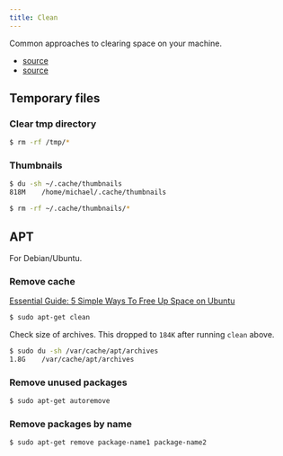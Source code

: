 ```yaml
---
title: Clean
---
```


Common approaches to clearing space on your machine.

- [source](https://www.omgubuntu.co.uk/2016/08/5-ways-free-up-space-on-ubuntu)
- [source](https://itsfoss.com/free-up-space-ubuntu-linux/)


## Temporary files

### Clear tmp directory

```sh
$ rm -rf /tmp/*
```

### Thumbnails

```sh
$ du -sh ~/.cache/thumbnails
818M    /home/michael/.cache/thumbnails
```

```sh
$ rm -rf ~/.cache/thumbnails/*
```


## APT

For Debian/Ubuntu.

### Remove cache

[Essential Guide: 5 Simple Ways To Free Up Space on Ubuntu](https://www.omgubuntu.co.uk/2016/08/5-ways-free-up-space-on-ubuntu)


```sh
$ sudo apt-get clean
```

Check size of archives. This dropped to `184K` after running `clean` above.

```sh
$ sudo du -sh /var/cache/apt/archives
1.8G    /var/cache/apt/archives
```

### Remove unused packages

```sh
$ sudo apt-get autoremove
```

### Remove packages by name

```sh
$ sudo apt-get remove package-name1 package-name2
```
